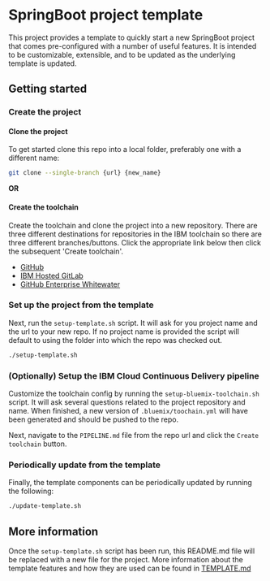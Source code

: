 # SpringBoot project template

This project provides a template to quickly start a new SpringBoot project that comes pre-configured
with a number of useful features. It is intended to be customizable, extensible, and to be updated as
the underlying template is updated.

## Getting started

### Create the project

#### Clone the project

To get started clone this repo into a local folder, preferably one with a different name:

```bash
git clone --single-branch {url} {new_name}
```

**OR**

#### Create the toolchain

Create the toolchain and clone the project into a new repository. There are three different destinations for 
repositories in the IBM toolchain so there are three different branches/buttons. Click the appropriate link below
then click the subsequent 'Create toolchain'.

* [GitHub](tree/toolchain_github)
* [IBM Hosted GitLab](tree/toolchain_gitlab)
* [GitHub Enterprise Whitewater](tree/toolchain_ibmghe)


### Set up the project from the template

Next, run the `setup-template.sh` script. It will ask for you project name and the url to your new 
repo. If no project name is provided the script will default to using the folder into which the repo 
was checked out.

```bash
./setup-template.sh
```

### (Optionally) Setup the IBM Cloud Continuous Delivery pipeline

Customize the toolchain config by running the `setup-bluemix-toolchain.sh` script. It will ask several
questions related to the project repository and name. When finished, a new version of `.bluemix/toochain.yml`
will have been generated and should be pushed to the repo.

Next, navigate to the `PIPELINE.md` file from the repo url and click
the `Create toolchain` button.


### Periodically update from the template

Finally, the template components can be periodically updated by running the following:

```bash
./update-template.sh
```

## More information

Once the `setup-template.sh` script has been run, this README.md file will be replaced with a new 
file for the project. More information about the template features and how they are used can be 
found in [TEMPLATE.md](TEMPLATE.md)